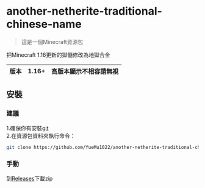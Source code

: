 # another-netherite-traditional-chinese-name

> 這是一個Minecraft資源包

把Minecraft 1.16更新的獄髓修改為地獄合金

| 版本 | 1.16+ | 高版本顯示不相容請無視 |
| --- | --- | --- |

## 安裝

### 建議
1.確保你有安裝[git](https://git-scm.com/)  
2.在資源包資料夾執行命令：
```bash
git clone https://github.com/YueMu1022/another-netherite-traditional-chinese-name
```

### 手動
到[Releases](https://github.com/YueMu1022/another-netherite-traditional-chinese-name/releases)下載zip
